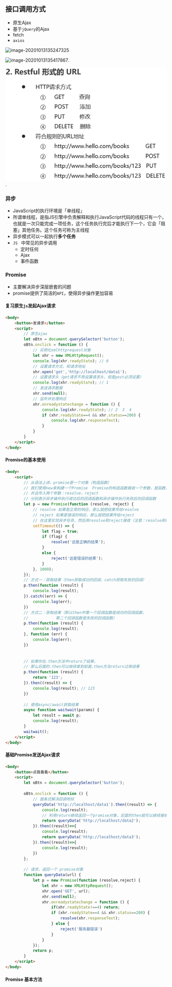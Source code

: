 ## 接口调用方式

* 原生Ajax
* 基于`jQuery`的Ajax
* fetch
* `axios`

![image-20201013135247325](D:/课堂视频/Vue/10.13视频资料及代码-Promise/teach/images/image-20201013135247325.png)

![image-20201013135417867](D:/课堂视频/Vue/10.13视频资料及代码-Promise/teach/images/image-20201013135417867.png).

![image-20201013135444687](随堂笔记.assets/image-20201013135444687.png).

### 异步

- JavaScript的执行环境是「单线程」
- 所谓单线程，是指JS引擎中负责解释和执行JavaScript代码的线程只有一个，也就是一次只能完成一项任务，这个任务执行完后才能执行下一个，它会「阻塞」其他任务。这个任务可称为主线程
- 异步模式可以一起执行**多个任务**
- `JS ` 中常见的异步调用
  - 定时任何
  - Ajax
  - 事件函数

### Promise

* 主要解决异步深层嵌套的问题
* promise提供了简洁的`API`，使得异步操作更加容易

#### 复习原生`js`发起Ajax请求

```html
<body>
    <button>发请求</button>
    <script>
        // 原生ajax
        let oBtn = document.querySelector('button');
        oBtn.onclick = function () {
            // 实例化xmlhttprequest对象
            let xhr = new XMLHttpRequest();
            console.log(xhr.readyState); // 0
            // 设置请求方式，和请求地址 
            xhr.open('get','http://localhost/data1');
            // 设置请求头（get请求不用设置请求头，但是post必须设置）
            console.log(xhr.readyState); // 1
            // 发送请求数据
            xhr.send(null);
            // 监听并处理响应
            xhr.onreadystatechange = function () {
                console.log(xhr.readyState); // 2  3  4
                if (xhr.readyState==4 && xhr.status==200) {
                    console.log(xhr.responseText);
                }
            }
        }
    </script>
</body>
```

#### Promise的基本使用

````html
<body>
    <script>
        // 从语法上讲，promise是一个对象（构造函数）
        // 我们使用new来构建一个Promise  Promise的构造函数接收一个参数，是函数，
        // 并且传入两个参数：resolve，reject
        // 分别表示异步操作执行成功后的回调函数和异步操作执行失败后的回调函数
        let p = new Promise(function (resolve, reject) {
            // resolve 如果是正常的响应，那么就把结果传给resolve
            // reject 如果是错误的响应，那么就把结果传给reject
            // 在这里实现异步任务，然后用resolve和reject接收（注意：resolve和reject只能执行一个）
            setTimeout(() => {
                let flag = true;
                if (flag) {
                    resolve('这是正确的结果');
                }
                else {
                    reject('这是错误的结果');
                }
            }, 1000);
        });
        // 方式一：获取结果（then获取成功的回调，catch获取失败的回调）
        p.then(function (result) {
            console.log(result);
        }).catch((err) => {
            console.log(err);
        })
        // 方式二：获取结果（默认then中第一个回调函数是成功的回调函数，
        //            第二个回调函数是失败的回调函数）
        p.then(function (result) {
            console.log(result);
        }, function (err) {
            console.log(err);
        })


        // 如果你在.then方法中return了结果，
        // 那么后面的.then可以继续拿到前面.then方法return过来结果
        p.then(function (result) {
            return '123';
        }).then((result) => {
            console.log(result); // 123
        })

        // 使用async/await获取结果
        async function waitwait(params) {
            let result = await p;
            console.log(result);
        }
        waitwait();
    </script>
</body>
````

#### 基础Promise发送Ajax请求

````html
<body>
    <button>点我看看</button>
    <script>
        let oBtn = document.querySelector('button');

        oBtn.onclick = function () {
            // 面条式解决回调地狱
            queryData('http://localhost/data1').then((result) => {
                console.log(result);
                // 利用return继续返回一个promise对象，后面的then就可以继续接收到请求数据了
                return queryData('http://localhost/data2');
            }).then((result)=>{
                console.log(result);
                return queryData('http://localhost/data3');
            }).then((result)=>{
                console.log(result);
            })
        };

        // 请求，返回一个 promise对象
        function queryData(url) {
            let p = new Promise(function (resolve,reject) {
                let xhr = new XMLHttpRequest();
                xhr.open('GET', url);
                xhr.send(null);
                xhr.onreadystatechange = function () {
                    if(xhr.readyState!==4) return;
                    if (xhr.readyState==4 && xhr.status==200) {
                        resolve(xhr.responseText);
                    } else {
                        reject('服务器错误')
                    }
                }
            });
            return p;
        }
    </script>
</body>
````

#### Promise 基本方法


